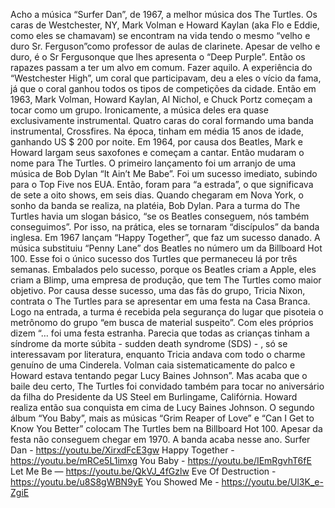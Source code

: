 
Acho a música “Surfer Dan”, de 1967, a melhor música dos The Turtles.  Os caras de Westchester,  NY,  Mark Volman e Howard Kaylan (aka Flo e Eddie, como eles se chamavam) se encontram na vida tendo o mesmo “velho e duro Sr. Ferguson”como professor de aulas de clarinete.  Apesar de velho e duro, é o Sr Fergusonque  que lhes apresenta o   “Deep Purple”. Então os rapazes passam a ter um alvo em comum. Fazer aquilo.  A experiência do “Westchester High”,  um coral que participavam, deu a eles o vício da fama, já que o coral   ganhou todos os tipos de competições da cidade.  Então em  1963, Mark Volman, Howard Kaylan, Al Nichol,  e Chuck Portz  começam a tocar como um grupo. Ironicamente, a música deles era quase exclusivamente instrumental. Quatro caras do coral formando uma banda instrumental, Crossfires.  Na época, tinham em média 15 anos de idade, ganhando  US $ 200 por noite. Em 1964, por causa dos Beatles,   Mark e Howard largam seus saxofones e começam a cantar.  Então mudaram o nome para The Turtles.  O primeiro lançamento foi um arranjo de uma música de Bob Dylan “It Ain’t Me Babe”. Foi um sucesso imediato, subindo para o Top Five nos EUA.  Então, foram para  “a estrada”, o que significava de  sete a  oito shows, em seis dias.  Quando chegaram em  Nova York, o sonho da banda se realiza, na platéia,  Bob Dylan.  Para a turma do  The Turtles havia um slogan básico, “se os Beatles conseguem, nós também conseguimos”. Por isso, na prática,  eles se tornaram  “discípulos” da banda inglesa. Em  1967 lançam   “Happy Together”, que faz um sucesso danado.  A música  substituiu “Penny Lane” dos Beatles no número um da Billboard Hot 100. Esse foi o único sucesso  dos Turtles que permaneceu lá por três semanas. Embalados pelo sucesso, porque os  Beatles criam  a Apple, eles criam a Blimp, uma empresa de produção, que tem   The Turtles como maior objetivo.  Por causa desse sucesso, uma das fãs do grupo, Tricia Nixon, contrata o The Turtles  para se apresentar em uma festa na Casa Branca. Logo na entrada, a turma é recebida pela segurança do lugar que pisoteia o metrônomo do grupo “em busca de material suspeito”. Com eles próprios  dizem “… foi uma festa estranha. Parecia que todas as crianças tinham  a síndrome da morte súbita - sudden death syndrome (SDS) - , só se interessavam por  literatura, enquanto Tricia andava com todo o charme genuíno de uma Cinderela. Volman  caia sistematicamente  do palco e  Howard estava tentando pegar Lucy Baines Johnson”.  Mas acaba que o baile deu certo, The Turtles foi convidado também para  tocar no aniversário da filha do Presidente da US Steel em Burlingame, Califórnia. Howard realiza então sua conquista em cima de Lucy Baines Johnson.  O segundo álbum “You Baby”, mais as músicas “Grim Reaper of Love” e “Can I Get to Know You Better” colocam The Turtles bem na  Billboard Hot 100. Apesar da festa não conseguem chegar em 1970. A banda acaba nesse ano.
 Surfer Dan -  https://youtu.be/XirxdFcE3gw
 Happy Together -  https://youtu.be/mRCe5L1imxg
 You Baby -  https://youtu.be/IEmRgvhT6fE
 Let Me Be —  https://youtu.be/QkVJ_4fGzlw
 Eve Of Destruction -  https://youtu.be/u8S8gWBN9yE
 You Showed Me -  https://youtu.be/Ul3K_e-ZgiE

